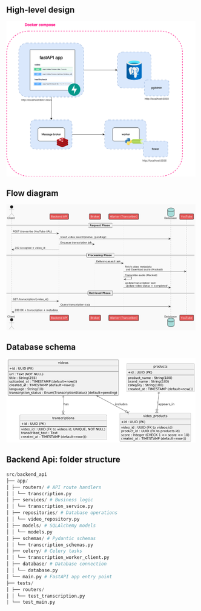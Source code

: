 ## High-level design

<img src="./diagrams/hld.png" alt="High-level Design" width="500"/>

## Flow diagram

<img src="./diagrams/transcription_flow.png" alt="High-level Design" width="500"/>

## Database schema

<img src="./diagrams/database_schema.png" alt="High-level Design" width="500"/>

## Backend Api: folder structure

```python
src/backend_api
├── app/
│ ├── routers/ # API route handlers
│ │ └── transcription.py
│ ├── services/ # Business logic
│ │ └── transcription_service.py
│ ├── repositories/ # Database operations
│ │ └── video_repository.py
│ ├── models/ # SQLAlchemy models
│ │ └── models.py
│ ├── schemas/ # Pydantic schemas
│ │ └── transcription_schemas.py
│ ├── celery/ # Celery tasks
│ │ └── transcription_worker_client.py
│ ├── database/ # Database connection
│ │ └── database.py
│ └── main.py # FastAPI app entry point
├── tests/
│ ├── routers/
│ │ └── test_transcription.py
| └── test_main.py
```
